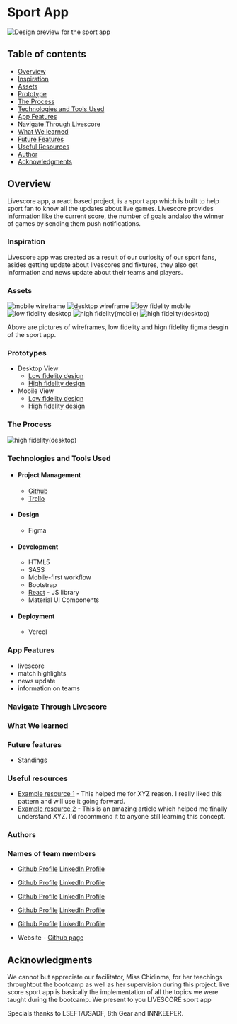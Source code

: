 # **Sport App**

![Design preview for the sport app](./design/desktop-preview.jpg)

## Table of contents

- [Overview](#overview)
- [Inspiration](#inspiration)
- [Assets](#screenshot)
- [Prototype](#prototype_link)
- [The Process](#the-process)
- [Technologies and Tools Used](#built-with)
- [App Features](#funtionality)
- [Navigate Through Livescore](#App_flow)
- [What We learned](#what-we-learned)
- [Future Features](#continued-development)
- [Useful Resources](#useful-resources)
- [Author](#author)
- [Acknowledgments](#acknowledgments)

## **Overview**

Livescore app, a react based project, is a sport app which is built to help sport fan to know all the updates about live games. Livescore provides information like the current score, the number of goals andalso the winner of games by sending them push notifications.

### **Inspiration**

Livescore app was created as a result of our curiosity of our sport fans, asides getting update about livescores and fixtures, they also get information and news update about their teams and players.

### **Assets**

![mobile wireframe](/src/images/wireframe_mobile.jpg)
![desktop wireframe](/src/images/wireframe_desktop.jpg)
![low fidelity mobile](/src/images/low_fidelity_mobile.png)
![low fidelity desktop](/src/images/low_fidelity_desktop.png)
![high fidelity(mobile)](/src/images/high_fidelity_mobile.png)
![high fidelity(desktop)](/src/images/high_fidelity_desktop.png)

Above are pictures of wireframes, low fidelity and hign fidelity figma desgin of the sport app.

### **Prototypes**

- Desktop View
  - [Low fidelity design](link)
  - [High fidelity design](link)
- Mobile View
  - [Low fidelity design](link)
  - [High fidelity design](link)

### **The Process**

![high fidelity(desktop)](/src/images/process.png)

### **Technologies and Tools Used**

- #### **Project Management**

  - [Github](https://github.com/Frontend-Web-Dev-Project-Cohort-5/Livescore-App/projects/2)
  - [Trello](https://trello.com/b/JQbI56IY/sports-app)

- #### **Design**

  - Figma

- #### **Development**

  - HTML5
  - SASS
  - Mobile-first workflow
  - Bootstrap
  - [React](https://reactjs.org/) - JS library
  - Material UI Components

- #### **Deployment**
  - Vercel

### **App Features**

- livescore
- match highlights
- news update
- information on teams

### **Navigate Through Livescore**

### What We learned

<!-- ```html
<h1>Some HTML code I'm proud of</h1>
```

```css
.proud-of-this-css {
  color: papayawhip;
}
```

```js
const proudOfThisFunc = () => {
  console.log("🎉");
};
``` -->

### Future features

- Standings

### Useful resources

- [Example resource 1](https://www.example.com) - This helped me for XYZ reason. I really liked this pattern and will use it going forward.
- [Example resource 2](https://www.example.com) - This is an amazing article which helped me finally understand XYZ. I'd recommend it to anyone still learning this concept.

### Authors

### Names of team members

- [Github Profile]()
  [LinkedIn Profile]()
- [Github Profile]()
  [LinkedIn Profile]()

- [Github Profile]()
  [LinkedIn Profile]()

- [Github Profile]()
  [LinkedIn Profile]()

- [Github Profile]()
  [LinkedIn Profile]()

- Website - [Github page](https://www.your-site.com)

## Acknowledgments

We cannot but appreciate our facilitator, Miss Chidinma, for her teachings throughtout the bootcamp as well as her supervision during this project. live score sport app is basically the implementation of all the topics we were taught during the bootcamp. We present to you LIVESCORE sport app

Specials thanks to LSEFT/USADF, 8th Gear and INNKEEPER.
